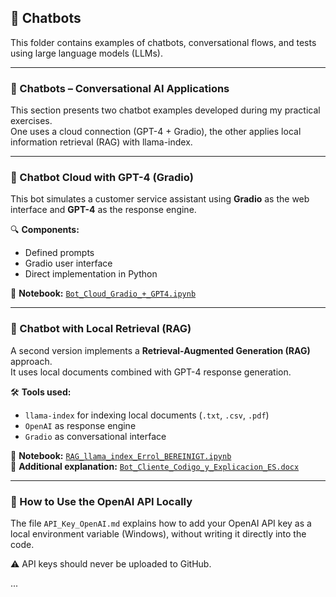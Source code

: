 ## 🤖 Chatbots

This folder contains examples of chatbots, conversational flows, and tests using large language models (LLMs).

---

### 💬 Chatbots – Conversational AI Applications

This section presents two chatbot examples developed during my practical exercises.  
One uses a cloud connection (GPT-4 + Gradio), the other applies local information retrieval (RAG) with llama-index.

---

### 🤖 Chatbot Cloud with GPT-4 (Gradio)

This bot simulates a customer service assistant using **Gradio** as the web interface and **GPT-4** as the response engine.

🔍 **Components:**

- Defined prompts  
- Gradio user interface  
- Direct implementation in Python

📘 **Notebook:** [`Bot_Cloud_Gradio_+_GPT4.ipynb`](https://github.com/SqueezeU/Portfolio-AI-DS/blob/main/Chatbots/Bot%20Cloud%20Gradio%20%2B%20GPT4.ipynb)

---

### 🧠 Chatbot with Local Retrieval (RAG)

A second version implements a **Retrieval-Augmented Generation (RAG)** approach.  
It uses local documents combined with GPT-4 response generation.

🛠️ **Tools used:**

- `llama-index` for indexing local documents (`.txt`, `.csv`, `.pdf`)  
- `OpenAI` as response engine  
- `Gradio` as conversational interface

📘 **Notebook:** [`RAG_llama_index_Errol_BEREINIGT.ipynb`](https://github.com/SqueezeU/Portfolio-AI-DS/blob/main/Chatbots/RAG_llama_index_Errol_BEREINIGT.ipynb)  
📄 **Additional explanation:** [`Bot_Cliente_Codigo_y_Explicacion_ES.docx`](https://github.com/SqueezeU/Portfolio-AI-DS/blob/main/Chatbots/Bot_Cliente_Codigo_y_Explicacion_Es.docx)

---

### 🔐 How to Use the OpenAI API Locally

The file `API_Key_OpenAI.md` explains how to add your OpenAI API key as a local environment variable (Windows), without writing it directly into the code.

⚠️ API keys should never be uploaded to GitHub.


...


